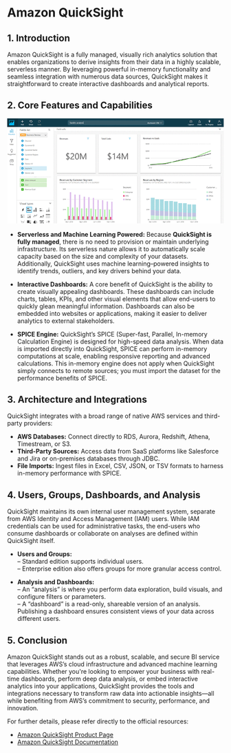 # Amazon QuickSight

## 1. Introduction
Amazon QuickSight is a fully managed, visually rich analytics solution that enables organizations to derive insights from their data in a highly scalable, serverless manner. By leveraging powerful in-memory functionality and seamless integration with numerous data sources, QuickSight makes it straightforward to create interactive dashboards and analytical reports. 

## 2. Core Features and Capabilities

![quicksight](../_assets/quicksight.png)

* **Serverless and Machine Learning Powered:**
	Because **QuickSight is fully managed**, there is no need to provision or maintain underlying infrastructure. Its serverless nature allows it to automatically scale capacity based on the size and complexity of your datasets. Additionally, QuickSight uses machine learning–powered insights to identify trends, outliers, and key drivers behind your data.
	
* **Interactive Dashboards:**
	A core benefit of QuickSight is the ability to create visually appealing dashboards. These dashboards can include charts, tables, KPIs, and other visual elements that allow end-users to quickly glean meaningful information. Dashboards can also be embedded into websites or applications, making it easier to deliver analytics to external stakeholders.

* **SPICE Engine:**
	QuickSight’s SPICE (Super-fast, Parallel, In-memory Calculation Engine) is designed for high-speed data analysis. When data is imported directly into QuickSight, SPICE can perform in-memory computations at scale, enabling responsive reporting and advanced calculations. This in-memory engine does not apply when QuickSight simply connects to remote sources; you must import the dataset for the performance benefits of SPICE.

## 3. Architecture and Integrations

QuickSight integrates with a broad range of native AWS services and third-party providers:

- **AWS Databases:** Connect directly to RDS, Aurora, Redshift, Athena, Timestream, or S3.  
- **Third-Party Sources:** Access data from SaaS platforms like Salesforce and Jira or on-premises databases through JDBC.  
- **File Imports:** Ingest files in Excel, CSV, JSON, or TSV formats to harness in-memory performance with SPICE.

## 4. Users, Groups, Dashboards, and Analysis

QuickSight maintains its own internal user management system, separate from AWS Identity and Access Management (IAM) users. While IAM credentials can be used for administrative tasks, the end-users who consume dashboards or collaborate on analyses are defined within QuickSight itself.

- **Users and Groups:**  
  – Standard edition supports individual users.  
  – Enterprise edition also offers groups for more granular access control.  

- **Analysis and Dashboards:**  
  – An “analysis” is where you perform data exploration, build visuals, and configure filters or parameters.  
  – A “dashboard” is a read-only, shareable version of an analysis. Publishing a dashboard ensures consistent views of your data across different users.
## 5. Conclusion

Amazon QuickSight stands out as a robust, scalable, and secure BI service that leverages AWS’s cloud infrastructure and advanced machine learning capabilities. Whether you're looking to empower your business with real-time dashboards, perform deep data analysis, or embed interactive analytics into your applications, QuickSight provides the tools and integrations necessary to transform raw data into actionable insights—all while benefiting from AWS’s commitment to security, performance, and innovation.

For further details, please refer directly to the official resources:

- [Amazon QuickSight Product Page](https://aws.amazon.com/quicksight/)
- [Amazon QuickSight Documentation](https://docs.aws.amazon.com/quicksight/latest/user/welcome.html)